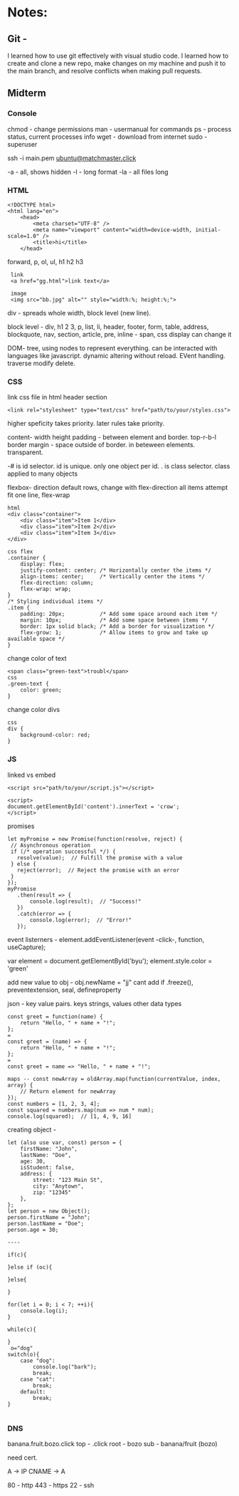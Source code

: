 # Notes:

## Git -

I learned how to use git effectively with visual studio code. I learned how to create and clone a new repo, make changes on my machine and push it to the main branch, and resolve conflicts when making pull requests.

## Midterm

### Console

chmod -  change permissions
man - usermanual for commands
ps - process status, current processes info
wget - download from internet
sudo - superuser

ssh -i main.pem ubuntu@matchmaster.click

-a   -  all, shows hidden
-l   -  long format
-la  -  all files long

### HTML

```
<!DOCTYPE html>
<html lang="en">
    <head>
        <meta charset="UTF-8" />
        <meta name="viewport" content="width=device-width, initial-scale=1.0" />
        <title>hi</title>
    </head>
```

forward, p, ol, ul, h1 h2 h3
```
 link
 <a href="gg.html">link text</a>

 image
 <img src="bb.jpg" alt="" style="width:%; height:%;">
```

div - spreads whole width, block level (new line). 

block level - div, h1 2 3, p, list, li, header, footer, form, table, address, blockquote, nav, section, article, pre,
inline - span, 
css display can change it

DOM-
tree, using nodes to represent everything. can be interacted with languages like javascript.
dynamic altering without reload. EVent handling. traverse modify delete.

### CSS

link css file in html header section
```
<link rel="stylesheet" type="text/css" href="path/to/your/styles.css">
```
higher speficity takes priority. later rules take priority.

content- width height
padding - between element and border. top-r-b-l
border
margin - space outside of border. in beteween elements. transparent.

-# is id selector. id is unique. only one object per id.
. is class selector. class applied to many objects

flexbox-
direction default rows, change with flex-direction
all items attempt fit one line, flex-wrap

```
html
<div class="container">
    <div class="item">Item 1</div>
    <div class="item">Item 2</div>
    <div class="item">Item 3</div>
</div>

css flex
.container {
    display: flex;
    justify-content: center; /* Horizontally center the items */
    align-items: center;     /* Vertically center the items */
    flex-direction: column;
    flex-wrap: wrap;
}
/* Styling individual items */
.item {
    padding: 20px;           /* Add some space around each item */
    margin: 10px;            /* Add some space between items */
    border: 1px solid black; /* Add a border for visualization */
    flex-grow: 1;            /* Allow items to grow and take up available space */
}
```

change color of text
```
<span class="green-text">troubl</span>
css
.green-text {
    color: green;
}
```

change color divs
```
css
div {
    background-color: red;
}

```

### JS

linked vs embed
 ```
<script src="path/to/your/script.js"></script>

 <script>
 document.getElementById('content').innerText = 'crow';
 </script>
 ```

 promises
 ```
 let myPromise = new Promise(function(resolve, reject) {
  // Asynchronous operation
  if (/* operation successful */) {
    resolve(value);  // Fulfill the promise with a value
  } else {
    reject(error);  // Reject the promise with an error
  }
});
myPromise
    .then(result => {
        console.log(result);  // "Success!"
    })
    .catch(error => {
        console.log(error);  // "Error!"
    });
```

 event listerners - element.addEventListener(event -click-, function, useCapture);


var element = document.getElementById('byu');
element.style.color = 'green'

add new value to obj - obj.newName = "jj"
cant add if .freeze(), preventextension, seal, defineproperty

json - key value pairs. keys strings, values other data types

```
const greet = function(name) {
    return "Hello, " + name + "!";
};
=
const greet = (name) => {
    return "Hello, " + name + "!";
};
=
const greet = name => "Hello, " + name + "!";
```


```
maps -- const newArray = oldArray.map(function(currentValue, index, array) {
    // Return element for newArray
});
const numbers = [1, 2, 3, 4];
const squared = numbers.map(num => num * num);
console.log(squared);  // [1, 4, 9, 16]

```



creating object - 
```
let (also use var, const) person = {
    firstName: "John",
    lastName: "Doe",
    age: 30,
    isStudent: false,
    address: {
        street: "123 Main St",
        city: "Anytown",
        zip: "12345"
    },
};
let person = new Object();
person.firstName = "John";
person.lastName = "Doe";
person.age = 30;

----

if(c){

}else if (oc){

}else{

}

for(let i = 0; i < 7; ++i){
    console.log(i);
}

while(c){

}
 o="dog"
switch(o){
    case "dog":
        console.log("bark");
        break;
    case "cat":
        break;
    default:
        break;
}


```


### DNS

banana.fruit.bozo.click
top - .click
root - bozo
sub - banana/fruit (bozo)


need cert.

A -> IP
CNAME -> A

80 - http
443 - https
22 - ssh
